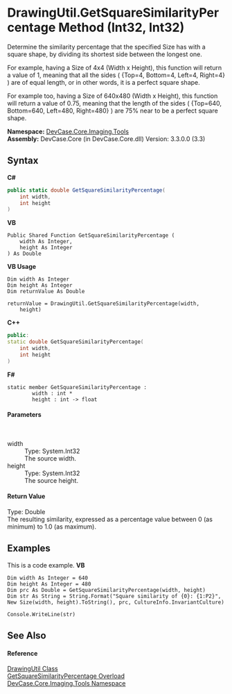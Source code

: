 # DrawingUtil.GetSquareSimilarityPercentage Method (Int32, Int32)
 

Determine the similarity percentage that the specified Size has with a square shape, by dividing its shortest side between the longest one. 

 For example, having a Size of 4x4 (Width x Height), this function will return a value of 1, meaning that all the sides ( {Top=4, Bottom=4, Left=4, Right=4} ) are of equal length, or in other words, it is a perfect square shape. 

 For example too, having a Size of 640x480 (Width x Height), this function will return a value of 0.75, meaning that the length of the sides ( {Top=640, Bottom=640, Left=480, Right=480} ) are 75% near to be a perfect square shape.

**Namespace:**&nbsp;<a href="N_DevCase_Core_Imaging_Tools">DevCase.Core.Imaging.Tools</a><br />**Assembly:**&nbsp;DevCase.Core (in DevCase.Core.dll) Version: 3.3.0.0 (3.3)

## Syntax

**C#**<br />
``` C#
public static double GetSquareSimilarityPercentage(
	int width,
	int height
)
```

**VB**<br />
``` VB
Public Shared Function GetSquareSimilarityPercentage ( 
	width As Integer,
	height As Integer
) As Double
```

**VB Usage**<br />
``` VB Usage
Dim width As Integer
Dim height As Integer
Dim returnValue As Double

returnValue = DrawingUtil.GetSquareSimilarityPercentage(width, 
	height)
```

**C++**<br />
``` C++
public:
static double GetSquareSimilarityPercentage(
	int width, 
	int height
)
```

**F#**<br />
``` F#
static member GetSquareSimilarityPercentage : 
        width : int * 
        height : int -> float 

```


#### Parameters
&nbsp;<dl><dt>width</dt><dd>Type: System.Int32<br />The source width.</dd><dt>height</dt><dd>Type: System.Int32<br />The source height.</dd></dl>

#### Return Value
Type: Double<br />The resulting similarity, expressed as a percentage value between 0 (as minimum) to 1.0 (as maximum).

## Examples
This is a code example. 
**VB**<br />
``` VB
Dim width As Integer = 640
Dim height As Integer = 480
Dim prc As Double = GetSquareSimilarityPercentage(width, height)
Dim str As String = String.Format("Square similarity of {0}: {1:P2}", New Size(width, height).ToString(), prc, CultureInfo.InvariantCulture)

Console.WriteLine(str)
```


## See Also


#### Reference
<a href="T_DevCase_Core_Imaging_Tools_DrawingUtil">DrawingUtil Class</a><br /><a href="Overload_DevCase_Core_Imaging_Tools_DrawingUtil_GetSquareSimilarityPercentage">GetSquareSimilarityPercentage Overload</a><br /><a href="N_DevCase_Core_Imaging_Tools">DevCase.Core.Imaging.Tools Namespace</a><br />